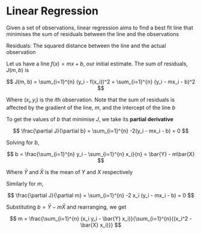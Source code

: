 # Linear Regression

Given a set of observations, linear regression aims to find a best fit line that minimises the sum of residuals between the line and the observations

Residuals: The squared distance between the line and the actual observation

Let us have a line $f(x) = mx + b$, our initial estimate. The sum of residuals, $J(m, b)$ is

$$
J(m, b) = \sum_{i=1}^{n} (y_i - f(x_i))^2 = \sum_{i=1}^{n} (y_i - mx_i - b)^2
$$

Where $(x_i, y_i)$ is the $i$th observation. Note that the sum of residuals is affected by the gradient of the line, $m$, and the intercept of the line $b$

To get the values of $b$ that minimise $J$, we take its **partial derivative**

$$
\frac{\partial J}{\partial b} = \sum_{i=1}^{n} -2(y_i - mx_i - b) = 0
$$

Solving for $b$,

$$
b = \frac{\sum_{i=1}^{n} y_i - \sum_{i=1}^{n} x_i}{n} = \bar{Y} - m\bar{X}
$$

Where $\bar{Y}$ and $\bar{X}$ is the mean of $Y$ and $X$ respectively

Similarly for $m$,

$$
\frac{\partial J}{\partial m} = \sum_{i=1}^{n} -2 x_i (y_i - mx_i - b) = 0
$$

Substituting $b = \bar{Y} - m\bar{X}$ and rearranging, we get

$$
m = \frac{\sum_{i=1}^{n} (x_i y_i - \bar{Y} x_i)}{\sum_{i=1}^{n}{(x_i^2 - \bar{X} x_i)}}
$$

